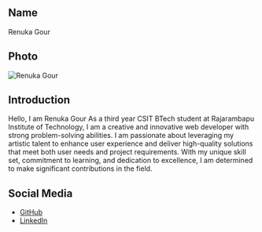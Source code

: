 ## Name
Renuka Gour

## Photo
![Renuka Gour](https://github.com/renukagour/MyData/blob/main/MYPIc.jpg)

## Introduction
Hello, I am Renuka Gour As a third year CSIT BTech student at Rajarambapu Institute of Technology, I am a creative and innovative web developer with strong problem-solving abilities. I am passionate about leveraging my artistic talent to enhance user experience and deliver high-quality solutions that meet both user needs and project requirements. With my unique skill set, commitment to learning, and dedication to excellence, I am determined to make significant contributions in the field.

## Social Media
- [GitHub](https://github.com/renukagour)
- [LinkedIn](https://www.linkedin.com/in/renukagour/)

